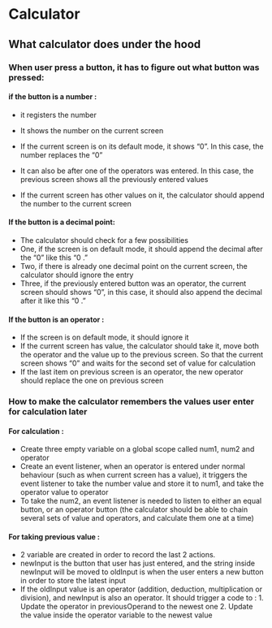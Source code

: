 # Calculator

## What calculator does under the hood

### When user press a button, it has to figure out what button was pressed:

#### if the button is a number :
- it registers the number
- It shows the number on the current screen
- If the current screen is on its default mode, it shows “0”. In this case, the number replaces the “0”
- It can also be after one of the operators was entered. In this case, the previous screen shows all the previously entered values

- If the current screen has other values on it, the calculator should append the number to the current screen

#### If the button is a decimal point:
- The calculator should check for a few possibilities
- One, if the screen is on default mode, it should append the decimal after the “0” like this “0 .”
- Two, if there is already one decimal point on the current screen, the calculator should ignore the entry 
- Three, if the previously entered button was an operator, the current screen should shows “0”, in this case, it should also append the decimal after it like this “0 .”

#### If the button is an operator :
- If the screen is on default mode, it should ignore it
- If the current screen has value, the calculator should take it, move both the operator and the value up to the previous screen. So that the current screen shows “0” and waits for the second set of value for calculation
- If the last item on previous screen is an operator, the new operator should replace the one on previous screen

### How to make the calculator remembers the values user enter for calculation later

#### For calculation :
- Create three empty variable on a global scope  called num1, num2 and operator
- Create an event listener, when an operator is entered under normal behaviour (such as when current screen has a value), it triggers the event listener to take the number value and store it to num1, and take the operator value to operator
- To take the num2, an event listener is needed to listen to either an equal button, or an operator button (the calculator should be able to chain several sets of value and operators, and calculate them one at a time)

#### For taking previous value :
- 2 variable are created in order to record the last 2 actions.
- newInput is the button that user has just entered, and the string inside newInput will be moved to oldInput is when the user enters a new button in order to store the latest input
- If the oldInput value is an operator (addition, deduction, multiplication or division), and newInput is also an operator. It should trigger a code to : 1. Update the operator in previousOperand to the newest one 2. Update the value inside the operator variable to the newest value